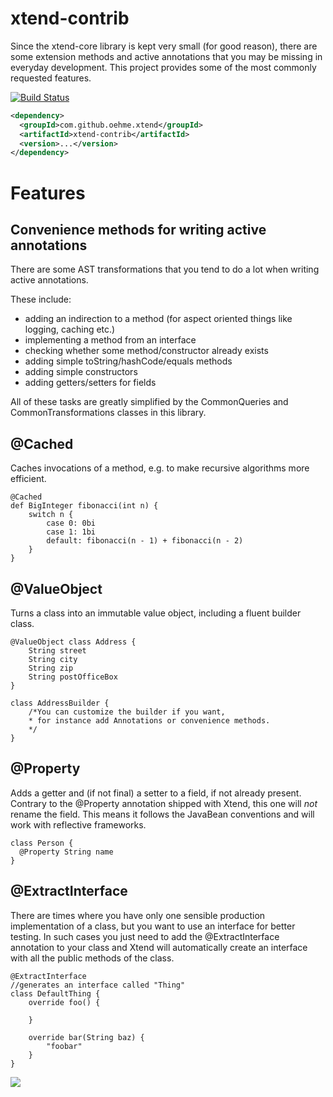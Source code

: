 xtend-contrib
=================

Since the xtend-core library is kept very small (for good reason), there are some extension methods and active annotations that you may be missing in everyday development. This project provides some of the most commonly requested features.

[![Build Status](https://oehme.ci.cloudbees.com/job/xtend-contrib/badge/icon)](https://oehme.ci.cloudbees.com/job/xtend-contrib/)
```xml
<dependency>
  <groupId>com.github.oehme.xtend</groupId>
  <artifactId>xtend-contrib</artifactId>
  <version>...</version>
</dependency>
```
Features
========

Convenience methods for writing active annotations
--------------------------------------------------

There are some AST transformations that you tend to do a lot when writing active annotations.

These include:
 - adding an indirection to a method (for aspect oriented things like logging, caching etc.)
 - implementing a method from an interface
 - checking whether some method/constructor already exists
 - adding simple toString/hashCode/equals methods
 - adding simple constructors
 - adding getters/setters for fields
    
All of these tasks are greatly simplified by the CommonQueries and CommonTransformations classes in this library.

@Cached
-------

Caches invocations of a method, e.g. to make recursive algorithms more efficient.
```xtend
@Cached
def BigInteger fibonacci(int n) {
    switch n {
        case 0: 0bi
        case 1: 1bi
        default: fibonacci(n - 1) + fibonacci(n - 2)
    }
}
```
@ValueObject
------------

Turns a class into an immutable value object, including a fluent builder class.
```xtend
@ValueObject class Address {
	String street
	String city
	String zip
	String postOfficeBox
}

class AddressBuilder {
	/*You can customize the builder if you want, 
	* for instance add Annotations or convenience methods.
	*/
}
```    
@Property
---------

Adds a getter and (if not final) a setter to a field, if not already present. Contrary to the @Property annotation shipped with Xtend, this one will *not* rename the field. This means it follows the JavaBean conventions and will work with reflective frameworks.
```xtend
class Person {
  @Property String name
}
```  
@ExtractInterface
-----------------

There are times where you have only one sensible production implementation of a class, but you want to use an interface for better testing. In such cases you just need to add the @ExtractInterface annotation to your class and Xtend will automatically create an interface with all the public methods of the class.
```xtend
@ExtractInterface
//generates an interface called "Thing"
class DefaultThing {
    override foo() {

    }

    override bar(String baz) {
        "foobar"
    }
}
```
![](http://www.cloudbees.com/sites/default/files/Button-Built-on-CB-1.png)
